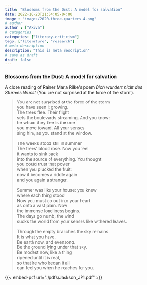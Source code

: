 ```yaml
---
title: "Blossoms from the Dust: A model for salvation"
date: 2022-10-23T21:54:05-04:00
image : "images/2020-three-quarters-4.png"
# author
author : ["Akiva"]
# categories
categories: ["literary-criticism"]
tags: ["literature", "research"]
# meta description
description: "This is meta description"
# save as draft
draft: false
---
```



 ### Blossoms from the Dust: A model for salvation
 A close reading of Rainer Maria Rilke's poem _Dich wundert nicht des Sturmes Wucht_ (You are not surprised at the force of the storm).

<!-- Table -->
<!-- | hi | hi |
| ----------- | ----------- | -->
<!-- | hi | hi | -->

<!-- <table>
<tr>
    <td>—You are not surprised at the force of the storm
you have seen it growing.
The trees flee. Their flight
sets the boulevards streaming. And you know: 
he whom they flee is the one
you move toward. All your senses 
sing him, as you stand at the window.
</td>
</tr>
<tr>
    <td>Dich wundert nicht des Sturmes Wucht, –
du hast ihn wachsen sehn; –
die Bäume flüchten. Ihre Flucht
schafft schreitende Alleen.
Da weißt du, der, vor dem sie fliehn,
ist der, zu dem du gehst,
und deine Sinne singen ihn,
wenn du am Fenster stehst.</td>
</tr>
</table> -->



> You are not surprised at the force of the storm  <br>you have seen it growing.  <br>The trees flee. Their flight  <br>sets the boulevards streaming. And you know:   <br>he whom they flee is the one  <br>you move toward. All your senses   <br>sing him, as you stand at the window.<br>  <br>The weeks stood still in summer.  <br>The trees’ blood rose. Now you feel  <br>it wants to sink back  <br>into the source of everything. You thought   <br>you could trust that power  <br>when you plucked the fruit:  <br>now it becomes a riddle again  <br>and you again a stranger.  <br>  <br>Summer was like your house: you knew  <br>where each thing stood.  <br>Now you must go out into your heart   <br>as onto a vast plain. Now   <br>the immense loneliness begins.  <br>The days go numb, the wind  <br>sucks the world from your senses like withered leaves.  <br>  <br>Through the empty branches the sky remains.   <br>It is what you have.  <br>Be earth now, and evensong.  <br>Be the ground lying under that sky.  <br>Be modest now, like a thing  <br>ripened until it is real,  <br>so that he who began it all  <br>can feel you when he reaches for you.<br> 


{{< embed-pdf url="./pdfs/Jackson_JP1.pdf" >}}
